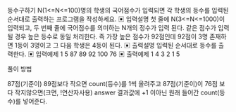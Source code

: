 등수구하기
N(1<=N<=100)명의 학생의 국어점수가 입력되면 각 학생의 등수를 입력된 순서대로 출력하는 프로그램을 작성하세요.
▣ 입력설명
첫 줄에 N(3<=N<=1000)이 입력되고, 두 번째 줄에 국어점수를 의미하는 N개의 정수가 입력
된다. 같은 점수가 입력될 경우 높은 등수로 동일 처리한다. 즉 가장 높은 점수가 92점인데
92점이 3명 존재하면 1등이 3명이고 그 다음 학생은 4등이 된다.
▣ 출력설명
입력된 순서대로 등수를 출력한다.
▣ 입력예제 1
5
87 89 92 100 76
▣ 출력예제 1
4 3 2 1 5

풀이 방법

87점(기준이) 89점보다 작으면 count(등수)를 1씩 올려주고
87점(기준이)이 76점 보다 작지않으면(크면, !연산자사용) answer 결과값에
+1 이아닌 원래 들어간 count(등수)를 넣어준다.
